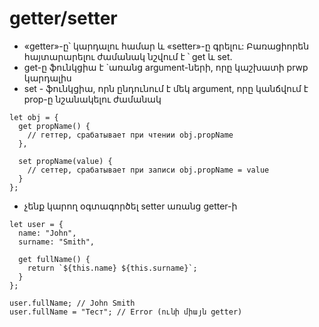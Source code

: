 # getter/setter

- «getter»-ը՝ կարդալու համար և «setter»-ը գրելու: Բառացիորեն հայտարարելու ժամանակ նշվում է ՝ get և set.
- get-ը ֆունկցիա է `առանց argument-ների, որը կաշխատի prwp կարդալիս
- set - ֆունկցիա, որն ընդունում է մեկ argument, որը կանճվում է prop-ը նշանակելու ժամանակ

```
let obj = {
  get propName() {
    // геттер, срабатывает при чтении obj.propName
  },

  set propName(value) {
    // сеттер, срабатывает при записи obj.propName = value
  }
};
```

- չենք կարող օգտագործել setter առանց getter-ի

```
let user = {
  name: "John",
  surname: "Smith",

  get fullName() {
    return `${this.name} ${this.surname}`;
  }
};

user.fullName; // John Smith
user.fullName = "Тест"; // Error (ունի միայն getter)
```
